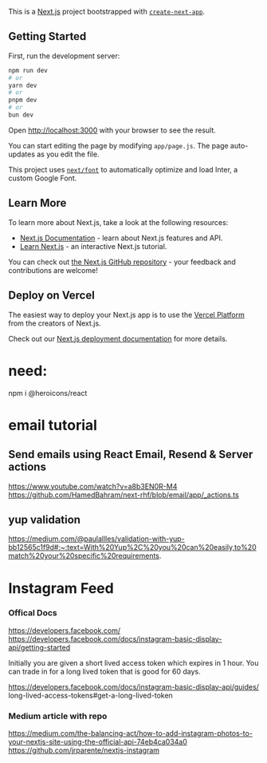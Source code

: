 This is a [Next.js](https://nextjs.org/) project bootstrapped with [`create-next-app`](https://github.com/vercel/next.js/tree/canary/packages/create-next-app).

## Getting Started

First, run the development server:

```bash
npm run dev
# or
yarn dev
# or
pnpm dev
# or
bun dev
```

Open [http://localhost:3000](http://localhost:3000) with your browser to see the result.

You can start editing the page by modifying `app/page.js`. The page auto-updates as you edit the file.

This project uses [`next/font`](https://nextjs.org/docs/basic-features/font-optimization) to automatically optimize and load Inter, a custom Google Font.

## Learn More

To learn more about Next.js, take a look at the following resources:

- [Next.js Documentation](https://nextjs.org/docs) - learn about Next.js features and API.
- [Learn Next.js](https://nextjs.org/learn) - an interactive Next.js tutorial.

You can check out [the Next.js GitHub repository](https://github.com/vercel/next.js/) - your feedback and contributions are welcome!

## Deploy on Vercel

The easiest way to deploy your Next.js app is to use the [Vercel Platform](https://vercel.com/new?utm_medium=default-template&filter=next.js&utm_source=create-next-app&utm_campaign=create-next-app-readme) from the creators of Next.js.

Check out our [Next.js deployment documentation](https://nextjs.org/docs/deployment) for more details.

# need:

npm i @heroicons/react

# email tutorial

## Send emails using React Email, Resend & Server actions

https://www.youtube.com/watch?v=a8b3EN0R-M4
https://github.com/HamedBahram/next-rhf/blob/email/app/_actions.ts

## yup validation

https://medium.com/@paulallles/validation-with-yup-bb12565c1f9d#:~:text=With%20Yup%2C%20you%20can%20easily,to%20match%20your%20specific%20requirements.

# Instagram Feed

### Offical Docs

https://developers.facebook.com/
https://developers.facebook.com/docs/instagram-basic-display-api/getting-started

Initially you are given a short lived access token which expires in 1 hour. You can trade in for a long lived token that is good for 60 days.

https://developers.facebook.com/docs/instagram-basic-display-api/guides/
long-lived-access-tokens#get-a-long-lived-token

### Medium article with repo

https://medium.com/the-balancing-act/how-to-add-instagram-photos-to-your-nextjs-site-using-the-official-api-74eb4ca034a0
https://github.com/jrparente/nextjs-instagram
